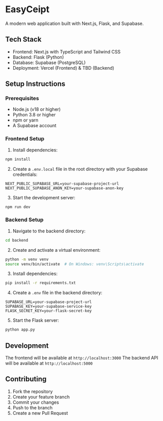# EasyCeipt

A modern web application built with Next.js, Flask, and Supabase.

## Tech Stack

- Frontend: Next.js with TypeScript and Tailwind CSS
- Backend: Flask (Python)
- Database: Supabase (PostgreSQL)
- Deployment: Vercel (Frontend) & TBD (Backend)

## Setup Instructions

### Prerequisites
- Node.js (v18 or higher)
- Python 3.8 or higher
- npm or yarn
- A Supabase account

### Frontend Setup
1. Install dependencies:
```bash
npm install
```

2. Create a `.env.local` file in the root directory with your Supabase credentials:
```
NEXT_PUBLIC_SUPABASE_URL=your-supabase-project-url
NEXT_PUBLIC_SUPABASE_ANON_KEY=your-supabase-anon-key
```

3. Start the development server:
```bash
npm run dev
```

### Backend Setup
1. Navigate to the backend directory:
```bash
cd backend
```

2. Create and activate a virtual environment:
```bash
python -m venv venv
source venv/bin/activate  # On Windows: venv\Scripts\activate
```

3. Install dependencies:
```bash
pip install -r requirements.txt
```

4. Create a `.env` file in the backend directory:
```
SUPABASE_URL=your-supabase-project-url
SUPABASE_KEY=your-supabase-service-key
FLASK_SECRET_KEY=your-flask-secret-key
```

5. Start the Flask server:
```bash
python app.py
```

## Development

The frontend will be available at `http://localhost:3000`
The backend API will be available at `http://localhost:5000`

## Contributing

1. Fork the repository
2. Create your feature branch
3. Commit your changes
4. Push to the branch
5. Create a new Pull Request
